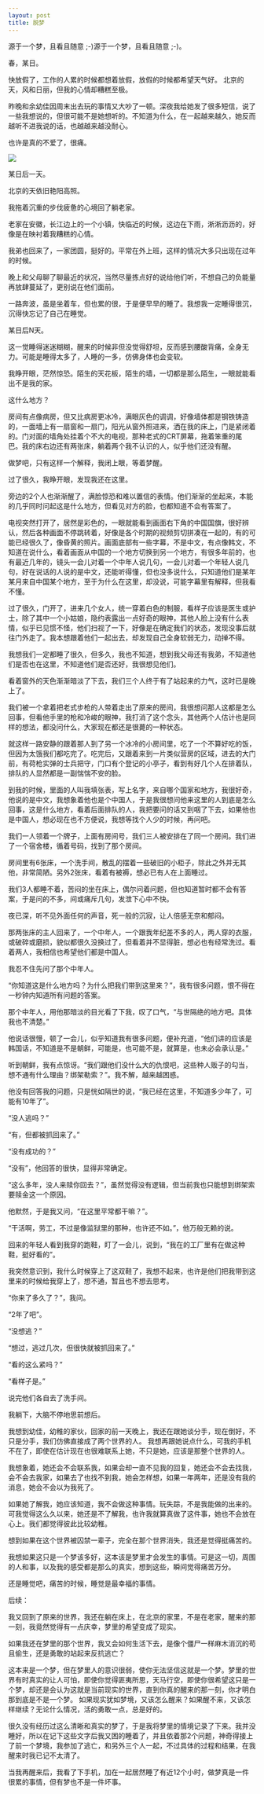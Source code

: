 ```yaml
---
layout: post
title: 脱梦
---
```


<p class="message">
  源于一个梦，且看且随意 ;-)源于一个梦，且看且随意 ;-)。
</p>

春，某日。

快放假了，工作的人累的时候都想着放假，放假的时候都希望天气好。
北京的天，风和日丽，但我的心情却糟糕至极。

昨晚和余幼佳因周末出去玩的事情又大吵了一顿。深夜我给她发了很多短信，说了一些我想说的，但很可能不是她想听的。不知道为什么，在一起越来越久，她反而越听不进我说的话，也越越来越没耐心。

也许是真的不爱了，很痛。

![](/public/img1.png)

某日后一天。

北京的天依旧艳阳高照。

我拖着沉重的步伐疲惫的心境回了躺老家。

老家在安徽，长江边上的一个小镇，快临近的时候，这边在下雨，淅淅沥沥的，好像是在映衬着我糟糕的心情。


我弟也回来了，一家团圆，挺好的。平常在外上班，这样的情况大多只出现在过年的时候。

晚上和父母聊了聊最近的状况，当然尽量拣点好的说给他们听，不想自己的负能量再放肆蔓延了，更别说在他们面前。

一路奔波，虽是坐着车，但也累的很，于是便早早的睡了。我想我一定睡得很沉，沉得快忘记了自己在睡觉。


某日后N天。

这一觉睡得迷迷糊糊，醒来的时候非但没觉得舒坦，反而感到腰酸背痛，全身无力。可能是睡得太多了，人睡的一多，仿佛身体也会变软。

我睁开眼，茫然惊恐。陌生的天花板，陌生的墙，一切都是那么陌生，一眼就能看出不是我的家。

这什么地方？

房间有点像病房，但又比病房更冰冷，满眼灰色的调调，好像墙体都是钢铁铸造的，一面墙上有一扇窗和一扇门，阳光从窗外照进来，洒在我的床上，门是紧闭着的。门对面的墙角处挂着个不大的电视，那种老式的CRT屏幕，拖着笨重的尾巴。我的床右边还有两张床，躺着两个我不认识的人，似乎他们还没有醒。

做梦吧，只有这样一个解释，我闭上眼，等着梦醒。

过了很久，我睁开眼，发现我还在这里。

旁边的2个人也渐渐醒了，满脸惊恐和难以置信的表情。他们渐渐的坐起来，本能的几乎同时问起这是什么地方，但看见对方的脸，也都知道不会有答案了。

电视突然打开了，居然是彩色的，一眼就能看到画面右下角的中国国旗，很好辨认，然后各种画面不停跳转着，好像是各个时期的视频剪切拼凑在一起的，有的可能已经很久了，像昏黄的照片。画面底部有一些字幕，不是中文，有点像韩文，不知道在说什么，看着画面从中国的一个地方切换到另一个地方，有很多年前的，也有最近几年的，镜头一会儿对着一个中年人说几句，一会儿对着一个年轻人说几句，好在说话的人说的是中文，还能听得懂，但也没多说什么，只知道他们是某年某月来自中国某个地方，至于为什么在这里，却没说，可能字幕里有解释，但我看不懂。

过了很久，门开了，进来几个女人，统一穿着白色的制服，看样子应该是医生或护士，除了其中一个小姑娘，隐约表露出一点好奇的眼神，其他人脸上没有什么表情，似乎已见惯不怪，他们扫视了一下，好像是在确定我们的状态，发现没事后就往门外走了。我本想跟着他们一起出去，却发现自己全身软弱无力，动掸不得。

我想我们一定都睡了很久，但多久，我也不知道，想到我父母还有我弟，不知道他们是否也在这里，不知道他们是否还好，我很想见他们。

看着窗外的天色渐渐暗淡了下去，我们三个人终于有了站起来的力气，这时已是晚上了。

我们被一个拿着把老式步枪的人带着走出了原来的房间，我很想问那人这都是怎么回事，但看他手里的枪和冷峻的眼神，我打消了这个念头，其他两个人估计也是同样的想法，都没问什么，大家现在都还是很薨的一种状态。

就这样一路安静的跟着那人到了另一个冰冷的小房间里，吃了一个不算好吃的饭，但因为太饿我们都吃完了。吃完后，又跟着来到一片类似营房的区域，进去的大门前，有荷枪实弹的士兵把守，门口有个登记的小亭子，看到有好几个人在排着队，排队的人显然都是一副惴惴不安的脸。

到我的时候，里面的人叫我填张表，写上名字，来自哪个国家和地方，我很好奇，他说的是中文，我想象着他也是个中国人，于是我很想问他来这里的人到底是怎么回事，这是什么地方，看着后面排队的人，我把要问的话又到咽了下去，如果他也是中国人，想必现在也不方便说，我想等找个人少的时候，再问吧。

我们一人领着一个牌子，上面有房间号，我们三人被安排在了同一个房间。我们进了一个宿舍楼，循着号码，找到了那个房间。

房间里有6张床，一个洗手间，散乱的摆着一些破旧的小柜子，除此之外并无其他，非常简陋。另外2张床，看着有被褥，想必已有人在上面睡过。

我们3人都睡不着，苦闷的坐在床上，偶尔问着问题，但也知道暂时都不会有答案，于是问的不多，间或痛斥几句，发泄下心中不快。

夜已深，听不见外面任何的声音，死一般的沉寂，让人倍感无奈和郁闷。

那两张床的主人回来了，一个中年人，一个跟我年纪差不多的人，两人穿的衣服，或破碎或磨损，貌似都很久没换过了，但看着并不显得脏，想必也有经常洗过。看着两人，我相信也希望他们都是中国人。

我忍不住先问了那个中年人。

“你知道这是什么地方吗？为什么把我们带到这里来？”，我有很多问题，恨不得在一秒钟内知道所有问题的答案。

那个中年人，用他那暗淡的目光看了下我，叹了口气，“与世隔绝的地方吧。具体我也不清楚。”

他说话很慢，顿了一会儿，似乎知道我有很多问题，便补充道，“他们讲的应该是韩国话，不知道是不是朝鲜，可能是，也可能不是，就算是，也未必会承认是。”

听到朝鲜，我有点惊讶。“我们跟他们没什么大的仇恨吧，这些种人贩子的勾当，想不通有什么理由？绑架勒索？”。我不解，越来越困惑。

他没有回答我的问题，只是恍如隔世的说，“我已经在这里，不知道多少年了，可能有10年了”。

“没人逃吗？”

“有，但都被抓回来了。”

“没有成功的？”

“没有”，他回答的很快，显得非常确定。

“这么多年，没人来赎你回去？”，虽然觉得没有逻辑，但当前我也只能想到绑架索要赎金这一个原因。

他默然，于是我又问，“在这里平常都干嘛？”。

“干活啊，劳工，不过是像监狱里的那种，也许还不如。”，他万般无赖的说。

回来的年轻人看到我穿的跑鞋，盯了一会儿，说到，“我在的工厂里有在做这种鞋，挺好看的”。

我突然意识到，我什么时候穿上了这双鞋了，我想不起来，也许是他们把我带到这里来的时候给我穿上了，想不通，暂且也不想去思考。

“你来了多久了？”，我问。

“2年了吧”。

“没想逃？”

“想过，逃过几次，但很快就被抓回来了。”

“看的这么紧吗？”

“看样子是。”

说完他们各自去了洗手间。

我躺下，大脑不停地思前想后。

我想到幼佳，幼稚的家伙，回家的前一天晚上，我还在跟她谈分手，现在倒好，不只是分手，我们仿佛直接成了两个世界的人。
我想再跟她说点什么，可我的手机不在了，即使在估计现在也很难联系上她，不只是她，应该是那整个世界的人。

我想象着，她还会不会联系我，如果会却一直不见我的回复，她还会不会去找我，会不会去我家，如果去了也找不到我，她会怎样想，如果一年两年，还是没有我的消息，她会不会以为我死了。

如果她了解我，她应该知道，我不会做这种事情。玩失踪，不是我能做的出来的。可我觉得这么久以来，她还是不了解我，也许我就算真做了这件事，她也不会放在心上。我们都觉得彼此比较幼稚。

想到如果在这个世界被囚禁一辈子，完全在那个世界消失，我还是觉得挺痛苦的。

我想如果这只是一个梦该多好，这本该是梦里才会发生的事情。可是这一切，周围的人和事，以及我的感受都是那么的真实，想到这些，瞬间觉得痛苦万分。

还是睡觉吧，痛苦的时候，睡觉是最幸福的事情。


后续：

我又回到了原来的世界，我还在躺在床上，在北京的家里，不是在老家，醒来的那一刻，我竟然觉得有一点庆幸，梦里的希望变成了现实。

如果我还在梦里的那个世界，我又会如何生活下去，是像个僵尸一样麻木消沉的苟且偷生，还是勇敢的站起来反抗逃亡？

这本来是一个梦，但在梦里人的意识很弱，使你无法坚信这就是一个梦。梦里的世界有时真实的让人可怕，即使你觉得匪夷所思，天马行空，即使你很希望这只是一个梦，却还是会认为这就是当前现实的世界，直到你真的醒来的那一刻，你才明白那到底是不是一个梦。
如果现实犹如梦境，又该怎么醒来？如果醒不来，又该怎样继续？无论什么情况，活的勇敢一点，总是好的。

很久没有经历过这么清晰和真实的梦了，于是我将梦里的情境记录了下来。我并没睡好，所以在记下这些文字后我又困的睡着了，并且依着那2个问题，神奇得接上了前一个梦境，我参加了逃亡，和另外三个人一起，不过具体的过程和结果，在我醒来时我已记不太清了。

当我再醒来后，我看了下手机，加在一起居然睡了有近12个小时，做梦真是一件很累的事情，但有梦也不是一件坏事。
